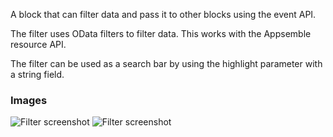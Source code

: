 A block that can filter data and pass it to other blocks using the event API.

The filter uses OData filters to filter data. This works with the Appsemble resource API.

The filter can be used as a search bar by using the highlight parameter with a string field.

### Images

![Filter screenshot](https://gitlab.com/appsemble/appsemble/-/raw/0.24.3/config/assets/filter.png)
![Filter screenshot](https://gitlab.com/appsemble/appsemble/-/raw/0.24.3/config/assets/filter-search-bar.png)
